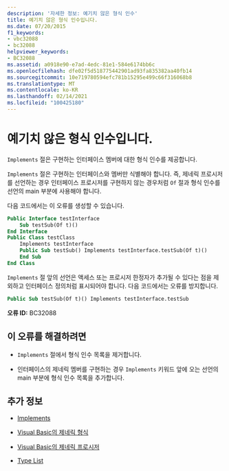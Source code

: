 ```yaml
---
description: '자세한 정보: 예기치 않은 형식 인수'
title: 예기치 않은 형식 인수입니다.
ms.date: 07/20/2015
f1_keywords:
- vbc32088
- bc32088
helpviewer_keywords:
- BC32088
ms.assetid: a0918e90-e7ad-4edc-81e1-584e6174bb6c
ms.openlocfilehash: dfe02f5d518775442901ad93fa835382aa40fb14
ms.sourcegitcommit: 10e719780594efc781b15295e499c66f316068b8
ms.translationtype: MT
ms.contentlocale: ko-KR
ms.lasthandoff: 02/14/2021
ms.locfileid: "100425180"
---
```

# <a name="type-arguments-unexpected"></a>예기치 않은 형식 인수입니다.

`Implements` 절은 구현하는 인터페이스 멤버에 대한 형식 인수를 제공합니다.  
  
 `Implements` 절은 구현하는 인터페이스와 멤버만 식별해야 합니다. 즉, 제네릭 프로시저를 선언하는 경우 인터페이스 프로시저를 구현하지 않는 경우처럼 `Of` 절과 형식 인수를 선언의 main 부분에 사용해야 합니다.  
  
 다음 코드에서는 이 오류를 생성할 수 있습니다.  
  
```vb  
Public Interface testInterface  
    Sub testSub(Of t)()  
End Interface  
Public Class testClass  
    Implements testInterface  
    Public Sub testSub() Implements testInterface.testSub(Of t)()  
    End Sub  
End Class  
```  
  
 `Implements` 절 앞의 선언은 액세스 또는 프로시저 한정자가 추가될 수 있다는 점을 제외하고 인터페이스 정의처럼 표시되어야 합니다. 다음 코드에서는 오류를 방지합니다.  
  
```vb  
Public Sub testSub(Of t)() Implements testInterface.testSub  
```  
  
 **오류 ID:** BC32088  
  
## <a name="to-correct-this-error"></a>이 오류를 해결하려면  
  
- `Implements` 절에서 형식 인수 목록을 제거합니다.  
  
- 인터페이스의 제네릭 멤버를 구현하는 경우 `Implements` 키워드 앞에 오는 선언의 main 부분에 형식 인수 목록을 추가합니다.  
  
## <a name="see-also"></a>추가 정보

- [Implements](../language-reference/statements/implements-clause.md)

- [Visual Basic의 제네릭 형식](../programming-guide/language-features/data-types/generic-types.md)
- [Visual Basic의 제네릭 프로시저](../programming-guide/language-features/data-types/generic-procedures.md)
- [Type List](../language-reference/statements/type-list.md)
